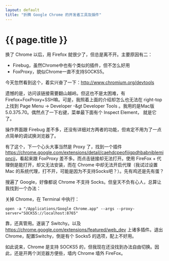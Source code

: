 ```yaml
---
layout: default
title: "折腾 Google Chrome 的开发者工具及插件"
---
```


# {{ page.title }}

换了 Chrome 以后，用 Firefox 就很少了，但总是离不开。主要原因有二：

* Firebug，虽然Chrome中也有个类似的插件，但不怎么好用
* FoxProxy，貌似Chrome一直不支持SOCKS5。

今天忽然看到这个，着实兴奋了一下：<http://www.chromium.org/devtools>

遗憾的是，访问该链接需要翻山越岭。但这也不是太困难，有 Firefox+FoxProxy+SSH嘛。可是，我照着上面的介绍却怎么也无法在 right-top 上找到 Page Menu -&gt; Developer -&gt Developer Tools 。我用的是Mac版 5.0.375.70。偶然点了一下右键，菜单最下面有个 Inspect Element， 就是它了。

操作界面跟 Firebug 差不多，还没有详细对方两者的功能，但肯定不用为了一点点简单的调试换浏览器了。

有了这个，下一个心头大事当然是 Proxy 了，找到一个插件 <https://chrome.google.com/extensions/detail/caehdcpeofiiigpdhbabniblemipncjj>，看起来跟 FoxProxy 差不多。而点击链接却无法打开。使用 FireFox + 代理倒是能打开，却又无法安装，而在 Chrome 中却无法开启代理（我试过设置 Mac 的系统代理，打不开，可能是因为不支持Socks吧？）。先有鸡还是先有蛋？

搜遍了 Google，好像都说 Chrome 不支持 Socks。但皇天不负有心人，总算让我找到一个办法：

关掉 Chrome，在 Terminal 中执行：

    open -a "/Applications/Google Chrome.app" --args --proxy-server="SOCKS5://localhost:8765"

靠，还真管用。遂装了 Switchy。以及 <https://chrome.google.com/extensions/featured/web_dev> 上诸多插件。退出 Chrome，配置Switchy，倒是有个 Socks5 的选项，配上不好用。

如此说来，Chrome 是支持 SOCKS5 的，但我现在还没找到办法自由切换。因此，还是开两个浏览器方便些，墙内 Chrome 墙外 FireFox。
